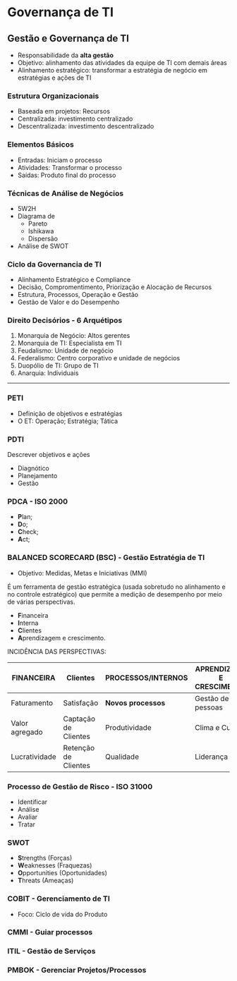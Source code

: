 # Governança de TI

## Gestão e Governança de TI
* Responsabilidade da **alta gestão**
* Objetivo: alinhamento das atividades da equipe de TI com demais áreas
* Alinhamento estratégico: transformar a estratégia de negócio em estratégias e ações de TI

### Estrutura Organizacionais
* Baseada em projetos: Recursos
* Centralizada: investimento centralizado
* Descentralizada: investimento descentralizado

### Elementos Básicos
* Entradas: Iniciam o processo
* Atividades: Transformar o processo
* Saídas: Produto final do processo

### Técnicas de Análise de Negócios
* 5W2H
* Diagrama de
    * Pareto
    * Ishikawa
    * Dispersão
* Análise de SWOT

### Ciclo da Governancia de TI
* Alinhamento Estratégico e Compliance
* Decisão, Compromentimento, Priorização e Alocação de Recursos
* Estrutura, Processos, Operação e Gestão
* Gestão de Valor e do Desempenho

### Direito Decisórios - 6 Arquétipos
1. Monarquia de Negócio: Altos gerentes
2. Monarquia de TI: Especialista em TI
3. Feudalismo: Unidade de negócio 
4. Federalismo: Centro corporativo e unidade de negócios
5. Duopólio de TI: Grupo de TI
6. Anarquia: Individuais

--- 

### PETI
* Definição de objetivos e estratégias
* O ET: Operação; Estratégia; Tática

### PDTI
Descrever objetivos e ações
* Diagnótico 
* Planejamento
* Gestão

### PDCA - ISO 2000
* **P**lan; 
* **D**o; 
* **C**heck; 
* **A**ct;

### BALANCED SCORECARD (BSC) - Gestão Estratégia de TI
* Objetivo: Medidas, Metas e Iniciativas (MMI)

É um ferramenta de gestão estratégica (usada sobretudo no alinhamento e no controle estratégico) que permite a medição de desempenho por meio de várias perspectivas.

* **F**inanceira
* **I**nterna
* **C**lientes
* **A**prendizagem e crescimento.

INCIDÊNCIA DAS PERSPECTIVAS:

| FINANCEIRA 	| Clientes | PROCESSOS/INTERNOS | APRENDIZADO E CRESCIMENTO |
|---------------|----------|--------------------|---------------------------|
| Faturamento	| Satisfação | **Novos processos**		| Gestão de pessoas |
| Valor agregado| Captação de Clientes | Produtividade 	| Clima e Cultura	|
| Lucratividade	| Retenção de Clientes | Qualidade		| Liderança			|

### Processo de Gestão de Risco - ISO 31000
* Identificar
* Análise
* Avaliar
* Tratar

### SWOT
* **S**trengths (Forças) 
* **W**eaknesses (Fraquezas)
* **O**pportunities (Oportunidades)
* **T**hreats (Ameaças)

### COBIT - Gerenciamento de TI
* Foco: Ciclo de vida do Produto

### CMMI - Guiar processos

### ITIL - Gestão de Serviços
 
### PMBOK - Gerenciar Projetos/Processos